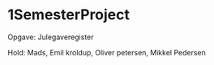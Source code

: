 # 1SemesterProject
Opgave: Julegaveregister 

Hold: Mads, Emil kroldup, Oliver petersen, Mikkel Pedersen
